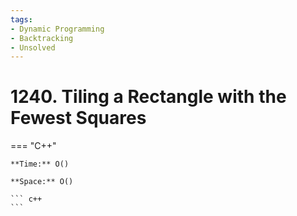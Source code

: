 ```yaml
---
tags:
- Dynamic Programming
- Backtracking
- Unsolved
---
```



# 1240. Tiling a Rectangle with the Fewest Squares

=== "C++"

    **Time:** O()

    **Space:** O()

    ``` c++
    ```